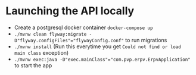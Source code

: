 # Launching the API locally
* Create a postgresql docker container `docker-compose up`
* `./mvnw clean flyway:migrate -D"flyway.configFiles"="flywayConfig.conf"` to run migrations
* `./mvnw install` (Run this everytime you get `Could not find or load main class` exception)
* `./mvnw exec:java -D"exec.mainClass"="com.pvp.erpv.ErpvApplication"` to start the app